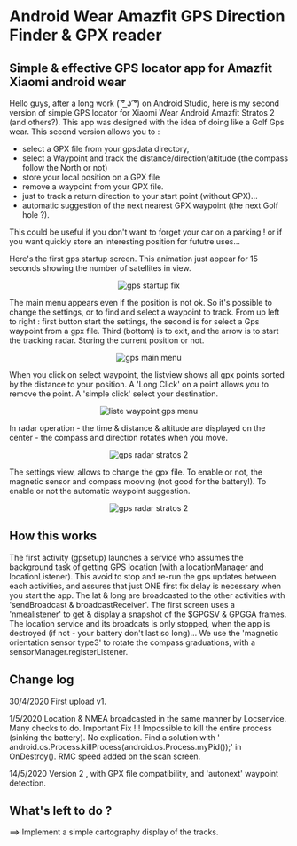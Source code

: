 # Android Wear Amazfit GPS Direction Finder & GPX reader
Simple &amp; effective GPS locator app for Amazfit Xiaomi android wear
------------------------------------------------------------------------------
Hello guys, after a long work ( ͠° ͟ʖ ͡°) on Android Studio, here is my second version of simple GPS locator for Xiaomi Wear Android  Amazfit Stratos 2 (and others?).
This app was designed with the idea of doing like a Golf Gps wear.
This second version allows you to :
- select a GPX file from your gpsdata directory,
- select a Waypoint and track the distance/direction/altitude (the compass follow the North or not)
- store your local position on a GPX file
- remove a waypoint from your GPX file.
- just to track a return direction to your start point (without GPX)...
- automatic suggestion of the next nearest GPX waypoint (the next Golf hole ?).

This could be useful if you don't want to forget your car on a parking ! or if you want quickly store an interesting position for fututre uses...

Here's the first gps startup screen. This animation just appear for 15 seconds showing the number of satellites in view.

<center><img src="/1-startscreen.jpg" alt="gps startup fix"/></center>

The main menu appears even if the position is not ok. So it's possible to change the settings, or to find and select a waypoint to track.
From up left to right : first button start the settings, the second is for select a Gps waypoint from a gpx file.
Third (bottom) is to exit, and the arrow is to start the tracking radar. Storing the current position or not.

<center><img src="/2-main-screen.jpg" alt="gps main menu"/></center>

When you click on select waypoint, the listview shows all gpx points sorted by the distance to your position.
A 'Long Click' on a point allows you to remove the point. A 'simple click' select your destination.

<center><img src="/3-wpt-liste.jpg" alt="liste waypoint gps menu"/></center>

In radar operation - the time & distance & altitude are displayed on the center - the compass and direction rotates when you move.

<center><img src="/5-scann.jpg" alt="gps radar stratos 2"/></center>

The settings view, allows to change the gpx file.
To enable or not, the magnetic sensor and compass mooving (not good for the battery!).
To enable or not the automatic waypoint suggestion.

<center><img src="/4-settings.jpg" alt="gps radar stratos 2"/></center>

How this works
--------------
The first activity (gpsetup) launches a service who assumes the background task of getting GPS location (with a locationManager and locationListener). This avoid to stop and re-run the gps updates between each activities, and assures that just ONE first fix delay is necessary when you start the app.
The lat & long are broadcasted to the other activities with 'sendBroadcast & broadcastReceiver'.
The first screen uses a 'nmealistener' to get & display a snapshot of the $GPGSV & GPGGA frames.
The location service and its broadcats is only stopped, when the app is destroyed (if not - your battery don't last so long)...
We use the 'magnetic orientation sensor type3' to rotate the compass graduations, with a sensorManager.registerListener.

Change log
----------
30/4/2020 First upload v1.

1/5/2020  Location & NMEA broadcasted in the same manner by Locservice. Many checks to do.
          Important Fix !!! Impossible to kill the entire process (sinking the battery). No explication. Find a solution with ' android.os.Process.killProcess(android.os.Process.myPid());' in OnDestroy().
          RMC speed added on the scan screen.
         
14/5/2020  Version 2 , with GPX file compatibility, and 'autonext' waypoint detection.


What's left to do ?
------------------
==> Implement a simple cartography display of the tracks.
